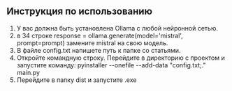 ## Инструкция по использованию
1. У вас должна быть установлена Ollama с любой нейронной сетью.
2. в 34 строке response = ollama.generate(model='mistral', prompt=prompt) замените mistral на свою модель.
3. В файле config.txt напишете путь к папке со статьями.
4. Откройте командную строку. Перейдите в директорию с проектом и запустите команду: pyinstaller --onefile --add-data "config.txt;." main.py
5. Перейдите в папку dist и запустите .exe
